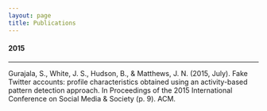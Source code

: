 ```yaml
---
layout: page
title: Publications
---
```


#### 2015 
---
Gurajala, S., White, J. S., Hudson, B., & Matthews, J. N. (2015, July). Fake Twitter accounts: profile characteristics obtained using an activity-based pattern detection approach. In Proceedings of the 2015 International Conference on Social Media & Society (p. 9). ACM.
